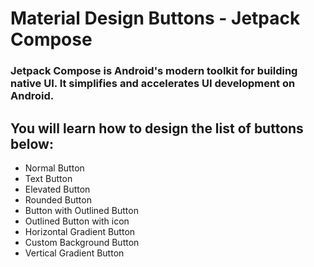 # Material Design Buttons - Jetpack Compose
### Jetpack Compose is Android's modern toolkit for building native UI. It simplifies and accelerates UI development on Android.

## You will learn how to design the list of buttons below:

- Normal Button 
- Text Button 
- Elevated Button 
- Rounded Button 
- Button with Outlined Button 
- Outlined Button with icon
- Horizontal Gradient Button 
- Custom Background Button 
- Vertical Gradient Button



